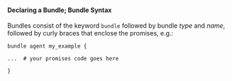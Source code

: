 #### Declaring a Bundle; Bundle Syntax

Bundles consist of the keyword `bundle` followed by bundle _type_ and _name_, followed by curly braces that enclose the promises, e.g.:

```cfengine3
bundle agent my_example {

...  # your promises code goes here

}
```
